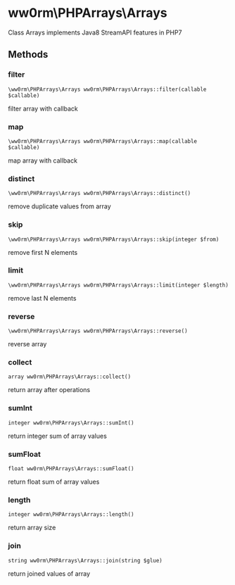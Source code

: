 ww0rm\PHPArrays\Arrays
===============

Class Arrays
implements Java8 StreamAPI features in PHP7



Methods
-------


### filter

    \ww0rm\PHPArrays\Arrays ww0rm\PHPArrays\Arrays::filter(callable $callable)

filter array with callback


### map

    \ww0rm\PHPArrays\Arrays ww0rm\PHPArrays\Arrays::map(callable $callable)

map array with callback


### distinct

    \ww0rm\PHPArrays\Arrays ww0rm\PHPArrays\Arrays::distinct()

remove duplicate values from array


### skip

    \ww0rm\PHPArrays\Arrays ww0rm\PHPArrays\Arrays::skip(integer $from)

remove first N elements


### limit

    \ww0rm\PHPArrays\Arrays ww0rm\PHPArrays\Arrays::limit(integer $length)

remove last N elements


### reverse

    \ww0rm\PHPArrays\Arrays ww0rm\PHPArrays\Arrays::reverse()

reverse array


### collect

    array ww0rm\PHPArrays\Arrays::collect()

return array after operations


### sumInt

    integer ww0rm\PHPArrays\Arrays::sumInt()

return integer sum of array values


### sumFloat

    float ww0rm\PHPArrays\Arrays::sumFloat()

return float sum of array values


### length

    integer ww0rm\PHPArrays\Arrays::length()

return array size


### join

    string ww0rm\PHPArrays\Arrays::join(string $glue)

return joined values of array